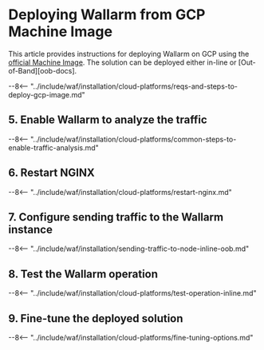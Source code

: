 # Deploying Wallarm from GCP Machine Image

This article provides instructions for deploying Wallarm on GCP using the [official Machine Image](https://console.cloud.google.com/launcher/details/wallarm-node-195710/wallarm-node). The solution can be deployed either in-line or [Out-of-Band][oob-docs].

<!-- ???
say that all regions are supported -->

--8<-- "../include/waf/installation/cloud-platforms/reqs-and-steps-to-deploy-gcp-image.md"

## 5. Enable Wallarm to analyze the traffic

--8<-- "../include/waf/installation/cloud-platforms/common-steps-to-enable-traffic-analysis.md"

## 6. Restart NGINX

--8<-- "../include/waf/installation/cloud-platforms/restart-nginx.md"

## 7. Configure sending traffic to the Wallarm instance

--8<-- "../include/waf/installation/sending-traffic-to-node-inline-oob.md"

## 8. Test the Wallarm operation

--8<-- "../include/waf/installation/cloud-platforms/test-operation-inline.md"

## 9. Fine-tune the deployed solution

--8<-- "../include/waf/installation/cloud-platforms/fine-tuning-options.md"
